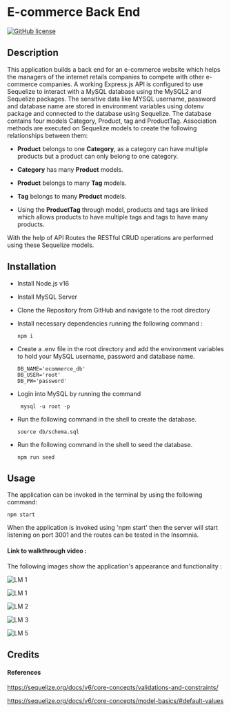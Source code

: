 # E-commerce Back End

[![GitHub license](https://img.shields.io/badge/License-MIT-yellow.svg)](https://opensource.org/licenses/MIT)

## Description

This application builds a back end for an e-commerce website which helps the managers of the internet retails companies to compete with other e-commerce companies. A working Express.js API is configured to use Sequelize to interact with a MySQL database using the MySQL2 and Sequelize packages. The sensitive data like MYSQL username, password and database name are stored in environment variables using dotenv package and connected to the database using Sequelize. The database contains four models Category, Product, tag and ProductTag. Association methods are executed on Sequelize models to create the following relationships between them:

- **Product** belongs to one **Category**, as a category can have multiple products but a product can only belong to one category.

- **Category** has many **Product** models.

- **Product** belongs to many **Tag** models. 

- **Tag** belongs to many **Product** models.
- Using the **ProductTag** through model, products and tags are linked which allows products to have multiple tags and tags to have many products.

With the help of API Routes the RESTful CRUD operations are performed using these Sequelize models.

## Installation

- Install Node.js v16
- Install MySQL Server
- Clone the Repository from GitHub and navigate to the root directory
- Install necessary dependencies running the following command :

  ```
  npm i
  ```
- Create a .env file in the root directory and add the environment variables to hold your MySQL username, password and database name.

      DB_NAME='ecommerce_db'
      DB_USER='root'
      DB_PW='password'

- Login into MySQL by running the command

  ```
   mysql -u root -p
  ```

- Run the following command in the shell to create the database.

  ```
  source db/schema.sql
  ```

- Run the following command in the shell to seed the database.

  ```
  npm run seed
  ```

## Usage

The application can be invoked in the terminal by using the following command:

```
npm start
```

When the application is invoked using 'npm start' then the server will start listening on port 3001 and the routes can be tested in the Insomnia.

#### Link to walkthrough video :

The following images show the application's appearance and functionality :

![LM 1](./public/assets/images/notes.gif)

![LM 1](./public/assets/images/image2.png)

![LM 2](./public/assets/images/image3.png)

![LM 3](./public/assets/images/image4.png)

![LM 5](./public/assets/images/image6.png)

## Credits

#### References

https://sequelize.org/docs/v6/core-concepts/validations-and-constraints/

https://sequelize.org/docs/v6/core-concepts/model-basics/#default-values
